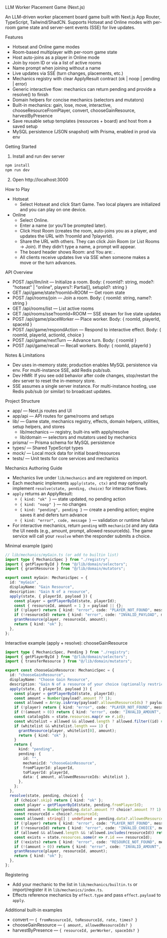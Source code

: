 LLM Worker Placement Game (Next.js)

An LLM-driven worker placement board game built with Next.js App Router, TypeScript, Tailwind/ShadCN. Supports Hotseat and Online modes with per-room game state and server-sent events (SSE) for live updates.

Features
- Hotseat and Online game modes
- Room-based multiplayer with per-room game state
- Host auto-joins as a player in Online mode
- Join by room ID or via a list of active rooms
- Name prompt when joining without a name
- Live updates via SSE (turn changes, placements, etc.)
- Mechanics registry with clear ApplyResult contract (ok | noop | pending | error)
- Generic interactive flow: mechanics can return pending and provide a resolve() to finish
- Domain helpers for concise mechanics (selectors and mutators)
- Built-in mechanics: gain, lose, move, interactive, chooseResourceFromPlayer, convert, chooseGainResource, harvestByPresence
- Save reusable setup templates (resources + board) and host from a saved setup
- MySQL persistence (JSON snapshot) with Prisma, enabled in prod via env

Getting Started
1) Install and run dev server

```bash
npm install
npm run dev
```

2) Open http://localhost:3000

How to Play
- Hotseat
  - Select Hotseat and click Start Game. Two local players are initialized and you can play on one device.
- Online
  - Select Online.
  - Enter a name (or you’ll be prompted later).
  - Click Host Room (creates the room, auto-joins you as a player, and updates the URL with ?roomId and ?playerId).
  - Share the URL with others. They can click Join Room (or List Rooms -> Join). If they didn’t type a name, a prompt will appear.
  - The board header shows Room: <roomId> and You are: <name>.
  - All clients receive updates live via SSE when someone makes a move or the turn advances.

API Overview
- POST /api/llm/init — Initialize a room. Body: { roomId?: string, mode?: "hotseat" | "online", players?: Partial<Player>[], setupId?: string }
- GET /api/game/state?roomId=ROOM — Get room state
- POST /api/rooms/join — Join a room. Body: { roomId: string, name?: string }
- GET /api/rooms/list — List active rooms
- GET /api/rooms/sse?roomId=ROOM — SSE stream for live state updates
- POST /api/game/placeWorker — Place worker. Body: { roomId, playerId, spaceId }
- POST /api/game/respondAction — Respond to interactive effect. Body: { roomId, playerId, actionId, choice }
- POST /api/game/nextTurn — Advance turn. Body: { roomId }
- POST /api/game/recall — Recall workers. Body: { roomId, playerId }

Notes & Limitations
- Dev uses in-memory state; production enables MySQL persistence via env. For multi-instance SSE, add Redis pub/sub.
- Dev HMR: If you see odd behavior after code changes, stop/restart the dev server to reset the in-memory store.
- SSE assumes a single server instance. For multi-instance hosting, use Redis pub/sub (or similar) to broadcast updates.

Project Structure
- app/ — Next.js routes and UI
- app/api — API routes for game/rooms and setups
- lib/ — Game state, mechanics registry, effects, domain helpers, utilities, setup helpers, and stores
  - lib/mechanics — registry, built-ins with apply/resolve
  - lib/domain — selectors and mutators used by mechanics
- prisma/ — Prisma schema for MySQL persistence
- types/ — Shared TypeScript types
- mock/ — Local mock data for initial board/resources
- tests/ — Unit tests for core services and mechanics

Mechanics Authoring Guide
- Mechanics live under `lib/mechanics` and are registered on import.
- Each mechanic implements `apply(state, ctx)` and may optionally implement `resolve(state, pending, choice)` for interactive flows.
- `apply` returns an ApplyResult:
  - `{ kind: "ok" }` — state updated, no pending action
  - `{ kind: "noop" }` — no changes
  - `{ kind: "pending", pending }` — create a pending action; engine saves it and defers turn advance
  - `{ kind: "error", code, message }` — validation or runtime failure
- For interactive mechanics, return `pending` with `mechanicId` and any data the UI needs (e.g., amount, prompt, allowed resourceIds). The game service will call your `resolve` when the responder submits a choice.

Minimal example (gain)
```ts
// lib/mechanics/myGain.ts (or add to builtin list)
import type { MechanicSpec } from "./registry";
import { getPlayerById } from "@/lib/domain/selectors";
import { grantResource } from "@/lib/domain/mutators";

export const myGain: MechanicSpec = {
  id: "myGain",
  displayName: "Gain Resource",
  description: "Gain N of a resource",
  apply(state, { playerId, payload }) {
    const player = getPlayerById(state, playerId);
    const { resourceId, amount = 1 } = payload || {};
    if (!player) return { kind: "error", code: "PLAYER_NOT_FOUND", message: "Player not found" };
    if (!resourceId) return { kind: "error", code: "INVALID_PAYLOAD", message: "resourceId required" };
    grantResource(player, resourceId, amount);
    return { kind: "ok" };
  },
};
```

Interactive example (apply + resolve): chooseGainResource
```ts
import type { MechanicSpec, Pending } from "./registry";
import { getPlayerById } from "@/lib/domain/selectors";
import { transferResource } from "@/lib/domain/mutators";

export const chooseGainResource: MechanicSpec = {
  id: "chooseGainResource",
  displayName: "Choose Gain Resource",
  description: "Gain N of a resource of your choice (optionally restricted).",
  apply(state, { playerId, payload }) {
    const player = getPlayerById(state, playerId);
    const amount = Number(payload?.amount ?? 1);
    const allowed = Array.isArray(payload?.allowedResourceIds) ? payload.allowedResourceIds : undefined;
    if (!player) return { kind: "error", code: "PLAYER_NOT_FOUND", message: "Player not found" };
    if (!(amount > 0)) return { kind: "error", code: "INVALID_AMOUNT", message: "amount must be > 0" };
    const catalogIds = state.resources.map(r => r.id);
    const whitelist = allowed && allowed.length ? allowed.filter((id) => catalogIds.includes(id)) : undefined;
    if (whitelist && whitelist.length === 1) {
      grantResource(player, whitelist[0], amount);
      return { kind: "ok" };
    }
    return {
      kind: "pending",
      pending: {
        id: "",
        mechanicId: "chooseGainResource",
        fromPlayerId: playerId,
        toPlayerId: playerId,
        data: { amount, allowedResourceIds: whitelist },
      },
    };
  },
  resolve(state, pending, choice) {
    if (choice?.skip) return { kind: "ok" };
    const player = getPlayerById(state, pending.fromPlayerId);
    const amount = Number(pending.data?.amount ?? choice?.amount ?? 1);
    const resourceId = choice?.resourceId;
    const allowed: string[] | undefined = pending.data?.allowedResourceIds;
    if (!player) return { kind: "error", code: "PLAYER_NOT_FOUND", message: "Player not found" };
    if (!resourceId) return { kind: "error", code: "INVALID_CHOICE", message: "resourceId required" };
    if (allowed && allowed.length && !allowed.includes(resourceId)) return { kind: "error", code: "RESOURCE_NOT_ALLOWED", message: "resourceId not in allowedResourceIds" };
    const exists = state.resources.some(r => r.id === resourceId);
    if (!exists) return { kind: "error", code: "RESOURCE_NOT_FOUND", message: "Unknown resource id" };
    if (!(amount > 0)) return { kind: "error", code: "INVALID_AMOUNT", message: "amount must be > 0" };
    grantResource(player, resourceId, amount);
    return { kind: "ok" };
  },
};
```

Registering
- Add your mechanic to the list in `lib/mechanics/builtin.ts` or import/register it in `lib/mechanics/index.ts`.
- Effects reference mechanics by `effect.type` and pass `effect.payload` to `apply`.

Additional built-in examples
- convert — `{ fromResourceId, toResourceId, rate, times? }`
- chooseGainResource — `{ amount, allowedResourceIds? }`
- harvestByPresence — `{ resourceId, perWorker, spaceIds? }`

